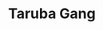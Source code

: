 ---
title: "Taruba Gang"
title_bn: "তরুবা গাং"
description: "Taruba gang starts from the Mewyabil and ends at Betausha."
---